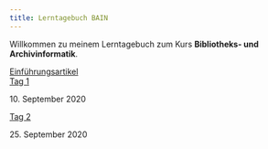 ```yaml
---
title: Lerntagebuch BAIN
---
```


<p>Willkommen zu meinem Lerntagebuch zum Kurs <b>Bibliotheks- und Archivinformatik</b>.</p>

<a href="https://remooda.github.io/bain/2020/09/16/einfuehrung.html">Einführungsartikel</a>
<br>
<a href="https://remooda.github.io/bain/2020/03/28/tag1.html">Tag 1</a>
<p>10. September 2020</p>
<a href="https://remooda.github.io/bain/2020/03/28/tag2.html">Tag 2</a>
<p>25. September 2020</p>
